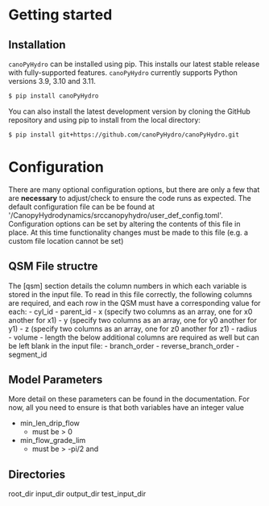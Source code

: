 # Getting started

## Installation

`canoPyHydro` can be installed using pip. This installs our latest stable release with fully-supported features. `canoPyHydro` currently supports Python versions 3.9, 3.10 and 3.11.

```bash
$ pip install canoPyHydro
```

You can also install the latest development version by cloning the GitHub repository and using pip to install from the local directory:

```bash
$ pip install git+https://github.com/canoPyHydro/canoPyHydro.git
```

# Configuration

There are many optional configuration options, but there are only a few that are **necessary** to adjust/check
to ensure the code runs as expected.
The default configuration file can be be found at '/CanopyHydrodynamics/srccanopyhydro/user_def_config.toml'. Configuration options can be set by altering the contents of this file in place. At this time functionality changes must be made to this file (e.g. a custom file location cannot be set)

## QSM File structre
The [qsm] section details the column numbers in which each variable is stored in the input file. To read in this file correctly,
the following columns are required, and each row in the QSM must have a corresponding value for each:
        - cyl_id
        - parent_id
        - x (specify two columns as an array, one for x0 another for x1)
        - y (specify two columns as an array, one for y0 another for y1)
        - z (specify two columns as an array, one for z0 another for z1)
        - radius
        - volume
        - length
the below additional columns are required as well but can be left blank in the input file:
        - branch_order
        - reverse_branch_order
        - segment_id
## Model Parameters
More detail on these parameters can be found in the documentation. For now, all you need to ensure is that both
variables have an integer value
- min_len_drip_flow
    - must be > 0
- min_flow_grade_lim
    - must be > -pi/2 and

## Directories
root_dir
input_dir
output_dir
test_input_dir
